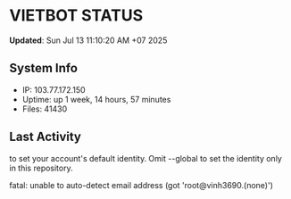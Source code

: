 # VIETBOT STATUS
**Updated**: Sun Jul 13 11:10:20 AM +07 2025

## System Info
- IP: 103.77.172.150
- Uptime: up 1 week, 14 hours, 57 minutes
- Files: 41430

## Last Activity

to set your account's default identity.
Omit --global to set the identity only in this repository.

fatal: unable to auto-detect email address (got 'root@vinh3690.(none)')
